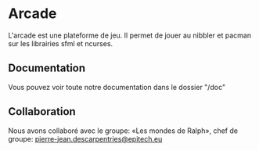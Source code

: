 
# Arcade

L'arcade est une plateforme de jeu. Il permet de jouer au nibbler et pacman sur les librairies sfml et ncurses.


## Documentation

Vous pouvez voir toute notre documentation dans le dossier "/doc"


## Collaboration


Nous avons collaboré avec le groupe: «Les mondes de Ralph»,
chef de groupe: pierre-jean.descarpentries@epitech.eu

